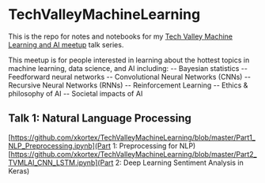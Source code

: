 # TechValleyMachineLearning
This is the repo for notes and notebooks for my [Tech Valley Machine Learning and AI meetup](https://www.meetup.com/Tech-Valley-Machine-Learning-and-AI/) talk series. 

This meetup is for people interested in learning about the hottest topics in machine learning, data science, and AI including: 
-- Bayesian statistics 
-- Feedforward neural networks 
-- Convolutional Neural Networks (CNNs) 
-- Recursive Neural Networks (RNNs) 
-- Reinforcement Learning 
-- Ethics & philosophy of AI 
-- Societal impacts of AI  

## Talk 1: Natural Language Processing
[https://github.com/xkortex/TechValleyMachineLearning/blob/master/Part1_NLP_Preprocessing.ipynb](Part 1: Preprocessing for NLP)
[https://github.com/xkortex/TechValleyMachineLearning/blob/master/Part2_TVMLAI_CNN_LSTM.ipynb](Part 2: Deep Learning Sentiment Analysis in Keras)
